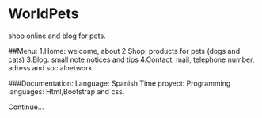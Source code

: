 # WorldPets
shop online and blog for pets.

##Menu:
1.Home: welcome, about
2.Shop: products for pets (dogs and cats)
3.Blog: small note notices and tips
4.Contact: mail, telephone number, adress and  socialnetwork.

###Documentation:
Language: Spanish
Time proyect: 
Programming languages: Html,Bootstrap and css.


Continue...




